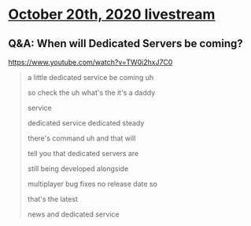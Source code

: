 # [October 20th, 2020 livestream](../2020-10-20.md)
## Q&A: When will Dedicated Servers be coming?
https://www.youtube.com/watch?v=TW0i2hxJ7C0
> a little dedicated service be coming uh
> 
> so check the uh what's the it's a daddy
> 
> service
> 
> dedicated service dedicated steady
> 
> there's command uh and that will
> 
> tell you that dedicated servers are
> 
> still being developed alongside
> 
> multiplayer bug fixes no release date so
> 
> that's the latest
> 
> news and dedicated service
> 
